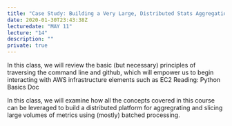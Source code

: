 ```yaml
---
title: "Case Study: Building a Very Large, Distributed Stats Aggregation Platform"
date: 2020-01-30T23:43:38Z
lecturedate: "MAY 11"
lecture: "14"
description: ""
private: true
---
```


In this class, we will review the basic (but necessary) principles of traversing the command line and github, which will empower us to begin interacting with AWS infrastructure elements such as EC2 Reading: Python Basics Doc

In this class, we will examine how all the concepts covered in this course can be leveraged to build a distributed platform for aggregrating and slicing large volumes of metrics using (mostly) batched processing.